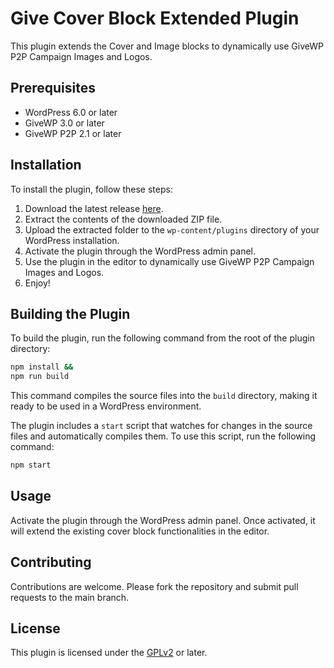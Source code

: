 # Give Cover Block Extended Plugin

This plugin extends the Cover and Image blocks to dynamically use GiveWP P2P Campaign Images and Logos.

## Prerequisites

- WordPress 6.0 or later
- GiveWP 3.0 or later
- GiveWP P2P 2.1 or later

## Installation

To install the plugin, follow these steps:
1. Download the latest release [here](https://github.com/mgratch/give-cover-block-extended/releases/latest/download/give-cover-block-extended.zip).
2. Extract the contents of the downloaded ZIP file.
3. Upload the extracted folder to the `wp-content/plugins` directory of your WordPress installation.
4. Activate the plugin through the WordPress admin panel.
5. Use the plugin in the editor to dynamically use GiveWP P2P Campaign Images and Logos.
6. Enjoy!

## Building the Plugin

To build the plugin, run the following command from the root of the plugin directory:
```bash
npm install &&
npm run build
```
This command compiles the source files into the `build` directory, making it ready to be used in a WordPress environment.

The plugin includes a `start` script that watches for changes in the source files and automatically compiles them. To use this script, run the following command:
```bash
npm start
```

## Usage

Activate the plugin through the WordPress admin panel. Once activated, it will extend the existing cover block functionalities in the editor.

## Contributing

Contributions are welcome. Please fork the repository and submit pull requests to the main branch.

## License

This plugin is licensed under the [GPLv2](https://www.gnu.org/licenses/old-licenses/gpl-2.0.en.html) or later.
